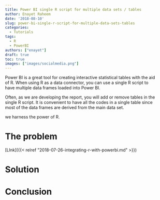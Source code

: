 ```yaml
---
title: Power BI single R script for multiple data sets / tables
author: Enayet Raheem
date: '2018-08-10'
slug: power-bi-single-r-script-for-multiple-data-sets-tables
categories:
  - Tutorials
tags:
  - R
  - PowerBI
authors: ["enayet"]
draft: true
toc: true
images: ["images/socialmedia.png"]
---
```


Power BI is a great tool for creating interactive statistical tables with the aid of R. When using R as a data connector, you can use a single R script to have multiple data frames loaded into Power BI. 

Often, as we are developing the report, you will add or remove tables in the single R script. It is convenient to have all the codes in a single table since most of the data frames are derived from the main data set. 

we harness the power of R. 

# The problem


[LInk]({{< relref "2018-07-26-integrating-r-with-powerbi.md" >}})

# Solution

# Conclusion

